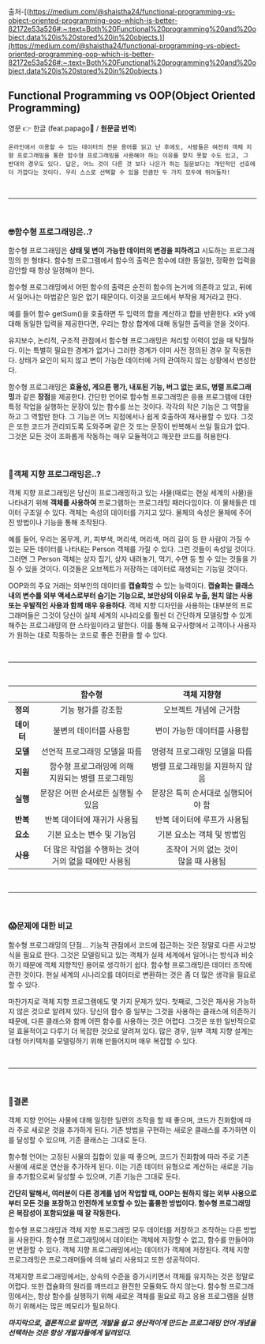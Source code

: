 출처-[(https://medium.com/@shaistha24/functional-programming-vs-object-oriented-programming-oop-which-is-better-82172e53a526#:~:text=Both%20Functional%20programming%20and%20object,data%20is%20stored%20in%20objects.)](https://medium.com/@shaistha24/functional-programming-vs-object-oriented-programming-oop-which-is-better-82172e53a526#:~:text=Both%20Functional%20programming%20and%20object,data%20is%20stored%20in%20objects.)

## **Functional Programming vs OOP(Object Oriented Programming)**

영문 👉 한글 (feat.papago🦜 / **원문글 번역**)

`온라인에서 이용할 수 있는 데이터의 전문 용어를 읽고 난 후에도, 사람들은 여전히 객체 지향 프로그래밍을 통한 함수형 프로그래밍을 사용해야 하는 이유를 찾지 못할 수도 있고, 그 반대의 경우도 있다. 답은, 어느 것이 다른 것 보다 나은가 하는 질문보다는 개인적인 선호에 더 가깝다는 것이다. 우리 스스로 선택할 수 있을 만큼만 두 가지 모두에 뛰어들자!`      

<br/>

***
<br/>

### **🤓함수형 프로그래밍은..?**

함수형 프로그래밍은 **상태 및 변이 가능한 데이터의 변경을 피하려고** 시도하는 프로그래밍의 한 형태다. 함수형 프로그램에서 함수의 출력은 함수에 대한 동일한, 정확한 입력을 감안할 때 항상 일정해야 한다.

함수형 프로그래밍에서 어떤 함수의 출력은 순전히 함수의 논거에 의존하고 있고, 뒤에서 일어나는 마법같은 일은 없기 때문이다. 이것을 코드에서 부작용 제거라고 한다.

예를 들어 함수 getSum()을 호출하면 두 입력의 합을 계산하고 합을 반환한다. x와 y에 대해 동일한 입력을 제공한다면, 우리는 항상 합계에 대해 동일한 출력을 얻을 것이다.

유지보수, 논리적, 구조적 관점에서 함수형 프로그래밍은 처리할 이력이 없을 때 탁월하다. 이는 특별히 필요한 경계가 없거나 그러한 경계가 이미 사전 정의된 경우 잘 작동한다. 상태가 요인이 되지 않고 변이 가능한 데이터에 거의 관여하지 않는 상황에서 번성한다.

함수형 프로그래밍은 **효율성, 게으른 평가, 내포된 기능, 버그 없는 코드, 병렬 프로그래밍**과 같은 **장점**을 제공한다. 간단한 언어로 함수형 프로그래밍은 응용 프로그램에 대한 특정 작업을 실행하는 문장이 있는 함수를 쓰는 것이다. 각각의 작은 기능은 그 역할을 하고 그 역할만 한다. 그 기능은 어느 지점에서나 쉽게 호출하여 재사용할 수 있다. 그것은 또한 코드가 관리되도록 도와주며 같은 것 또는 문장이 반복해서 쓰일 필요가 없다. 그것은 모든 것이 조화롭게 작동하는 매우 모듈적이고 깨끗한 코드를 허용한다.

<br/>

### **🤔객체 지향 프로그래밍은..?**

객체 지향 프로그래밍은 당신이 프로그래밍하고 있는 사물(때로는 현실 세계의 사물)을 나타내기 위해 **객체를 사용하여** 프로그램하는 프로그래밍 패러다임이다. 이 물체들은 데이터 구조일 수 있다. 객체는 속성의 데이터를 가지고 있다. 물체의 속성은 물체에 주어진 방법이나 기능을 통해 조작된다.

예를 들어, 우리는 몸무게, 키, 피부색, 머리색, 머리색, 머리 길이 등 한 사람이 가질 수 있는 모든 데이터를 나타내는 Person 객체를 가질 수 있다. 그런 것들이 속성일 것이다. 그러면 그 Person 객체는 상자 집기, 상자 내려놓기, 먹기, 수면 등 할 수 있는 것들을 가질 수 있을 것이다. 이것들은 오브젝트가 저장하는 데이터로 재생되는 기능일 것이다.

OOP와의 주요 거래는 외부인의 데이터를 **캡슐화**할 수 있는 능력이다. **캡슐화는 클래스 내의 변수를 외부 액세스로부터 숨기는 기능으로, 보안상의 이유로 누출, 원치 않는 사용 또는 우발적인 사용과 함께 매우 유용하다.** 객체 지향 디자인을 사용하는 대부분의 프로그래머들은 그것이 당신이 실제 세계의 시나리오를 훨씬 더 간단하게 모델링할 수 있게 해주는 프로그래밍의 한 스타일이라고 말한다. 이를 통해 요구사항에서 고객이나 사용자가 원하는 대로 작동하는 코드로 좋은 전환을 할 수 있다.

<br/>

***
<br/>

||함수형|객체 지향형|
|:---:|:------:|:----:|
|**정의**|기능 평가를 강조함|오브젝트 개념에 근거함|
|**데이터**|불변의 데이터를 사용함|변이 가능한 데이터를 사용함|
|**모델**|선언적 프로그래밍 모델을 따름|명령적 프로그래밍 모델을 따름|
|**지원**|함수형 프로그래밍에 의해<br/>지원되는 병렬 프로그래밍|병렬 프로그래밍을 지원하지 않음|
|**실행**|문장은 어떤 순서로든 실행될 수 있음|문장은 특히 순서대로 실행되어야 함|
|**반복**|반복 데이터에 재귀가 사용됨|반복 데이터에 루프가 사용됨|
|**요소**|기본 요소는 변수 및 기능임|기본 요소는 객체 및 방법임|
|**사용**|더 많은 작업을 수행하는 것이<br/>거의 없을 때에만 사용됨|조작이 거의 없는 것이<br/> 많을 때 사용됨|

<br/>

***
<br/>

### **😱문제에 대한 비교**

함수형 프로그래밍의 단점… 기능적 관점에서 코드에 접근하는 것은 정말로 다른 사고방식을 필요로 한다. 그것은 모델링되고 있는 객체가 실제 세계에서 일어나는 방식과 비슷하기 때문에 객체 지향적인 용어로 생각하기 쉽다. 함수형 프로그래밍은 데이터 조작에 관한 것이다. 현실 세계의 시나리오를 데이터로 변환하는 것은 좀 더 많은 생각을 필요로 할 수 있다.

마찬가지로 객체 지향 프로그램에도 몇 가지 문제가 있다. 첫째로, 그것은 재사용 가능하지 않은 것으로 알려져 있다. 당신의 함수 중 일부는 그것을 사용하는 클래스에 의존하기 때문에, 다른 클래스와 함께 어떤 함수를 사용하는 것은 어렵다. 그것은 또한 일반적으로 덜 효율적이고 다루기 더 복잡한 것으로 알려져 있다. 많은 경우, 일부 객체 지향 설계는 대형 아키텍처를 모델링하기 위해 만들어지며 매우 복잡할 수 있다.

<br/>

***
<br/>

### **👀결론**

객체 지향 언어는 사물에 대해 일정한 일련의 조작을 할 때 좋으며, 코드가 진화함에 따라 주로 새로운 것을 추가하게 된다. 기존 방법을 구현하는 새로운 클래스를 추가하면 이를 달성할 수 있으며, 기존 클래스는 그대로 둔다.

함수형 언어는 고정된 사물의 집합이 있을 때 좋으며, 코드가 진화함에 따라 주로 기존 사물에 새로운 연산을 추가하게 된다. 이는 기존 데이터 유형으로 계산하는 새로운 기능을 추가함으로써 달성할 수 있으며, 기존 기능은 그대로 둔다.

**간단히 말해서, 여러분이 다른 경계를 넘어 작업할 때, OOP는 원하지 않는 외부 사용으로부터 모든 것을 포장하고 안전하게 보호할 수 있는 훌륭한 방법이다. 함수형 프로그래밍은 복잡성이 포함되었을 때 잘 작동한다.**

함수형 프로그래밍과 객체 지향 프로그래밍 모두 데이터를 저장하고 조작하는 다른 방법을 사용한다. 함수형 프로그래밍에서 데이터는 객체에 저장할 수 없고, 함수를 만들어야만 변환할 수 있다. 객체 지향 프로그래밍에서는 데이터가 객체에 저장된다. 객체 지향 프로그래밍은 프로그래머들에 의해 널리 사용되고 또한 성공적이다.

객체지향 프로그래밍에서는, 상속의 수준을 증가시키면서 객체를 유지하는 것은 정말로 어렵다. 또한 캡슐화의 원리를 깨뜨리고 완전한 모듈화도 하지 않는다. 함수형 프로그래밍에서는, 항상 함수를 실행하기 위해 새로운 객체를 필요로 하고 응용 프로그램을 실행하기 위해서는 많은 메모리가 필요하다.

_**마지막으로, 결론적으로 말하면, 개발을 쉽고 생산적이게 만드는 프로그래밍 언어 개념을 선택하는 것은 항상 개발자들에게 달려있다.**_